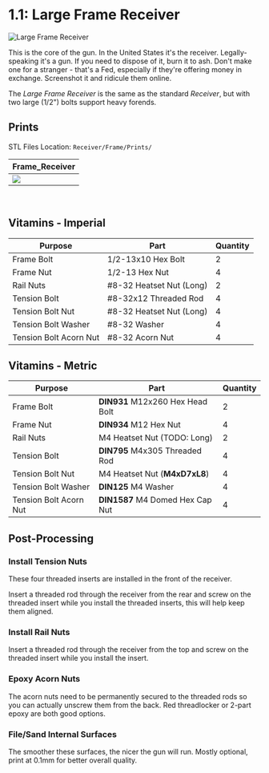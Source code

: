 # 1.1: Large Frame Receiver

![Large Frame Receiver](Frame/Assembly_htmldoc.jpg)

This is the core of the gun. In the United States it's the receiver.
Legally-speaking it's a gun. If you need to dispose of it, burn it to ash.
Don't make one for a stranger - that's a Fed, especially if they're offering
money in exchange. Screenshot it and ridicule them online.

The *Large Frame Receiver* is the same as the standard *Receiver*, but with
two large (1/2") bolts support heavy forends.

<!-- NEW PAGE -->
## Prints
STL Files Location: `Receiver/Frame/Prints/`

| Frame_Receiver |
|-|
|![](Frame/Prints/Frame_Receiver_thumb.jpg)|
<br/>

<!-- NEW PAGE -->
## Vitamins - Imperial
| Purpose                     | Part                     | Quantity |
|-----------------------------|--------------------------|----------|
| Frame Bolt                  | 1/2-13x10 Hex Bolt       | 2        |
| Frame Nut                   | 1/2-13 Hex Nut           | 4        |
| Rail Nuts                   | #8-32 Heatset Nut (Long) | 2        |
| Tension Bolt                | #8-32x12 Threaded Rod    | 4        |
| Tension Bolt Nut            | #8-32 Heatset Nut (Long) | 4        |
| Tension Bolt Washer         | #8-32 Washer             | 4        |
| Tension Bolt Acorn Nut      | #8-32 Acorn Nut          | 4        |

## Vitamins - Metric
| Purpose                   | Part                             | Quantity |
|---------------------------|----------------------------------|----------|
| Frame Bolt                | **DIN931** M12x260 Hex Head Bolt | 2        |
| Frame Nut                 | **DIN934** M12 Hex Nut           | 4        |
| Rail Nuts                 | M4 Heatset Nut (TODO: Long)      | 2        |
| Tension Bolt              | **DIN795** M4x305 Threaded Rod   | 4        |
| Tension Bolt Nut          | M4 Heatset Nut (**M4xD7xL8**)    | 4        |
| Tension Bolt Washer       | **DIN125** M4 Washer             | 4        |
| Tension Bolt Acorn Nut    | **DIN1587** M4 Domed Hex Cap Nut | 4        |

<!-- NEW PAGE -->
## Post-Processing

### Install Tension Nuts
These four threaded inserts are installed in the front of the receiver.

Insert a threaded rod through the receiver from the rear and screw on the
threaded insert while you install the threaded inserts, this will help keep
them aligned.

### Install Rail Nuts
Insert a threaded rod through the receiver from the top and screw on the
threaded insert while you install the insert.

### Epoxy Acorn Nuts
The acorn nuts need to be permanently secured to the threaded rods
so you can actually unscrew them from the back.
Red threadlocker or 2-part epoxy are both good options.

### File/Sand Internal Surfaces
The smoother these surfaces, the nicer the gun will run. Mostly optional, print
at 0.1mm for better overall quality.
